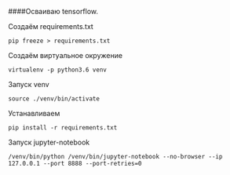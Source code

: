 ####Осваиваю tensorflow.

Создаём requirements.txt

`pip freeze > requirements.txt`

Создаём виртуальное окружение

`virtualenv -p python3.6 venv`

Запуск venv

`source ./venv/bin/activate`

Устанавливаем

`pip install -r requirements.txt`


Запуск jupyter-notebook

`/venv/bin/python /venv/bin/jupyter-notebook --no-browser --ip 127.0.0.1 --port 8888 --port-retries=0`

